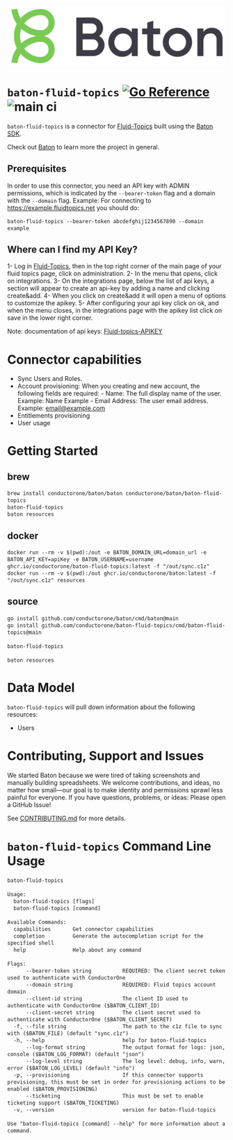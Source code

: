 ![Baton Logo](./baton-logo.png)

# `baton-fluid-topics` [![Go Reference](https://pkg.go.dev/badge/github.com/conductorone/baton-fluid-topics.svg)](https://pkg.go.dev/github.com/conductorone/baton-fluid-topics) ![main ci](https://github.com/conductorone/baton-fluid-topics/actions/workflows/main.yaml/badge.svg)

`baton-fluid-topics` is a connector for [Fluid-Topics](https://www.fluidtopics.com/) built using the [Baton SDK](https://github.com/conductorone/baton-sdk).

Check out [Baton](https://github.com/conductorone/baton) to learn more the project in general.

## Prerequisites

In order to use this connector, you need an API key with ADMIN permissions, which is indicated by the `--bearer-token` flag and a domain with the `--domain` flag.
Example:
For connecting to https://example.fluidtopics.net you should do:

  ```
  baton-fluid-topics --bearer-token abcdefghij1234567890 --domain example
  ```

## Where can I find my API Key?
1- Log in [Fluid-Topics](https://www.fluidtopics.com/), then in the top right corner of the main page of your fluid topics page, click on administration.
2- In the menu that opens, click on integrations.
3- On the integrations page, below the list of api keys, a section will appear to create an api-key by adding a name and clicking create&add.
4- When you click on create&add it will open a menu of options to customize the apikey. 
5- After configuring your api key click on ok, and when the menu closes, in the integrations page with the apikey list click on save in the lower right corner.
   
Note: documentation of api keys: [Fluid-topics-APIKEY](https://doc.fluidtopics.com/r/Fluid-Topics-Configuration-and-Administration-Guide/Configure-a-Fluid-Topics-tenant/Integrations/API-keys)

# Connector capabilities
- Sync Users and Roles.
- Account provisioning:
    When you creating and new account, the following fields are required:
        - Name: The full display name of the user.
               Example: Name Example 
        - Email Address: The user email address. 
               Example: email@example.com
- Entitlements provisioning
- User usage

# Getting Started

## brew

```
brew install conductorone/baton/baton conductorone/baton/baton-fluid-topics
baton-fluid-topics
baton resources
```

## docker

```
docker run --rm -v $(pwd):/out -e BATON_DOMAIN_URL=domain_url -e BATON_API_KEY=apiKey -e BATON_USERNAME=username ghcr.io/conductorone/baton-fluid-topics:latest -f "/out/sync.c1z"
docker run --rm -v $(pwd):/out ghcr.io/conductorone/baton:latest -f "/out/sync.c1z" resources
```

## source

```
go install github.com/conductorone/baton/cmd/baton@main
go install github.com/conductorone/baton-fluid-topics/cmd/baton-fluid-topics@main

baton-fluid-topics

baton resources
```

# Data Model

`baton-fluid-topics` will pull down information about the following resources:
- Users

# Contributing, Support and Issues

We started Baton because we were tired of taking screenshots and manually
building spreadsheets. We welcome contributions, and ideas, no matter how
small&mdash;our goal is to make identity and permissions sprawl less painful for
everyone. If you have questions, problems, or ideas: Please open a GitHub Issue!

See [CONTRIBUTING.md](https://github.com/ConductorOne/baton/blob/main/CONTRIBUTING.md) for more details.

# `baton-fluid-topics` Command Line Usage

```
baton-fluid-topics

Usage:
  baton-fluid-topics [flags]
  baton-fluid-topics [command]

Available Commands:
  capabilities       Get connector capabilities
  completion         Generate the autocompletion script for the specified shell
  help               Help about any command

Flags:
      --bearer-token string          REQUIRED: The client secret token used to authenticate with ConductorOne
      --domain string                REQUIRED: Fluid topics account domain 
      --client-id string             The client ID used to authenticate with ConductorOne ($BATON_CLIENT_ID)
      --client-secret string         The client secret used to authenticate with ConductorOne ($BATON_CLIENT_SECRET)
  -f, --file string                  The path to the c1z file to sync with ($BATON_FILE) (default "sync.c1z")
  -h, --help                         help for baton-fluid-topics
      --log-format string            The output format for logs: json, console ($BATON_LOG_FORMAT) (default "json")
      --log-level string             The log level: debug, info, warn, error ($BATON_LOG_LEVEL) (default "info")
  -p, --provisioning                 If this connector supports provisioning, this must be set in order for provisioning actions to be enabled ($BATON_PROVISIONING)
      --ticketing                    This must be set to enable ticketing support ($BATON_TICKETING)
  -v, --version                      version for baton-fluid-topics

Use "baton-fluid-topics [command] --help" for more information about a command.
```
